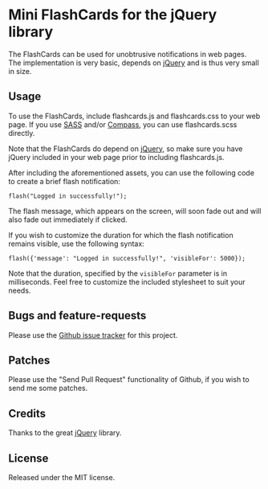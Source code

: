 # Mini FlashCards for the jQuery library

The FlashCards can be used for unobtrusive notifications in web pages. The implementation is very basic, depends on [jQuery](http://jquery.com/) and is thus very small in size.

## Usage

To use the FlashCards, include flashcards.js and flashcards.css to your web page. If you use [SASS](http://sass-lang.com) and/or [Compass](http://compass-style.org/), you can use flashcards.scss directly.

Note that the FlashCards do depend on [jQuery](http://jquery.com/), so make sure you have jQuery included in your web page prior to including flashcards.js.

After including the aforementioned assets, you can use the following code to create a brief flash notification:

	flash("Logged in successfully!");

The flash message, which appears on the screen, will soon fade out and will also fade out immediately if clicked.

If you wish to customize the duration for which the flash notification remains visible, use the following syntax:

	flash({'message': "Logged in successfully!", 'visibleFor': 5000});

Note that the duration, specified by the `visibleFor` parameter is in milliseconds. Feel free to customize the included stylesheet to suit your needs.

## Bugs and feature-requests

Please use the [Github issue tracker](http://github.com/mitio/jquery-flashcards/issues) for this project.

## Patches

Please use the "Send Pull Request" functionality of Github, if you wish to send me some patches.

## Credits

Thanks to the great [jQuery](http://jquery.com/) library.

## License

Released under the MIT license.
